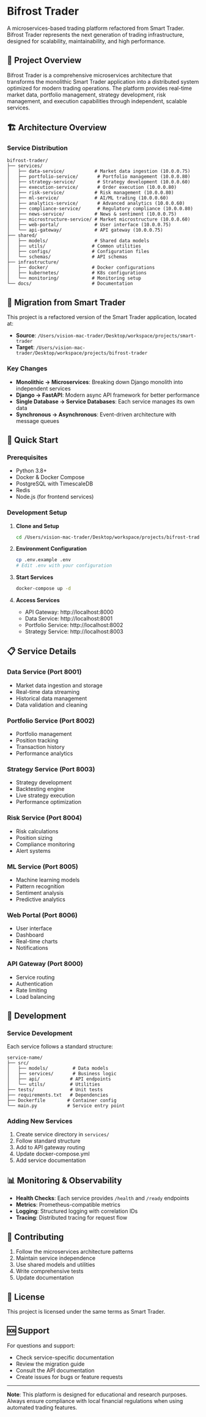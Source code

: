# Bifrost Trader

A microservices-based trading platform refactored from Smart Trader. Bifrost Trader represents the next generation of trading infrastructure, designed for scalability, maintainability, and high performance.

## 🎯 Project Overview

Bifrost Trader is a comprehensive microservices architecture that transforms the monolithic Smart Trader application into a distributed system optimized for modern trading operations. The platform provides real-time market data, portfolio management, strategy development, risk management, and execution capabilities through independent, scalable services.

## 🏗️ Architecture Overview

### **Service Distribution**
```
bifrost-trader/
├── services/
│   ├── data-service/           # Market data ingestion (10.0.0.75)
│   ├── portfolio-service/       # Portfolio management (10.0.0.80)
│   ├── strategy-service/        # Strategy development (10.0.0.60)
│   ├── execution-service/       # Order execution (10.0.0.80)
│   ├── risk-service/           # Risk management (10.0.0.80)
│   ├── ml-service/             # AI/ML trading (10.0.0.60)
│   ├── analytics-service/       # Advanced analytics (10.0.0.60)
│   ├── compliance-service/      # Regulatory compliance (10.0.0.80)
│   ├── news-service/           # News & sentiment (10.0.0.75)
│   ├── microstructure-service/ # Market microstructure (10.0.0.60)
│   ├── web-portal/             # User interface (10.0.0.75)
│   └── api-gateway/            # API gateway (10.0.0.75)
├── shared/
│   ├── models/                 # Shared data models
│   ├── utils/                 # Common utilities
│   ├── configs/               # Configuration files
│   └── schemas/               # API schemas
├── infrastructure/
│   ├── docker/                # Docker configurations
│   ├── kubernetes/            # K8s configurations
│   └── monitoring/            # Monitoring setup
└── docs/                      # Documentation
```

## 🔄 Migration from Smart Trader

This project is a refactored version of the Smart Trader application, located at:
- **Source**: `/Users/vision-mac-trader/Desktop/workspace/projects/smart-trader`
- **Target**: `/Users/vision-mac-trader/Desktop/workspace/projects/bifrost-trader`

### **Key Changes**
- **Monolithic → Microservices**: Breaking down Django monolith into independent services
- **Django → FastAPI**: Modern async API framework for better performance
- **Single Database → Service Databases**: Each service manages its own data
- **Synchronous → Asynchronous**: Event-driven architecture with message queues

## 🚀 Quick Start

### Prerequisites
- Python 3.8+
- Docker & Docker Compose
- PostgreSQL with TimescaleDB
- Redis
- Node.js (for frontend services)

### Development Setup

1. **Clone and Setup**
   ```bash
   cd /Users/vision-mac-trader/Desktop/workspace/projects/bifrost-trader
   ```

2. **Environment Configuration**
   ```bash
   cp .env.example .env
   # Edit .env with your configuration
   ```

3. **Start Services**
   ```bash
   docker-compose up -d
   ```

4. **Access Services**
   - API Gateway: http://localhost:8000
   - Data Service: http://localhost:8001
   - Portfolio Service: http://localhost:8002
   - Strategy Service: http://localhost:8003

## 📋 Service Details

### **Data Service** (Port 8001)
- Market data ingestion and storage
- Real-time data streaming
- Historical data management
- Data validation and cleaning

### **Portfolio Service** (Port 8002)
- Portfolio management
- Position tracking
- Transaction history
- Performance analytics

### **Strategy Service** (Port 8003)
- Strategy development
- Backtesting engine
- Live strategy execution
- Performance optimization

### **Risk Service** (Port 8004)
- Risk calculations
- Position sizing
- Compliance monitoring
- Alert systems

### **ML Service** (Port 8005)
- Machine learning models
- Pattern recognition
- Sentiment analysis
- Predictive analytics

### **Web Portal** (Port 8006)
- User interface
- Dashboard
- Real-time charts
- Notifications

### **API Gateway** (Port 8000)
- Service routing
- Authentication
- Rate limiting
- Load balancing

## 🔧 Development

### **Service Development**
Each service follows a standard structure:
```
service-name/
├── src/
│   ├── models/         # Data models
│   ├── services/       # Business logic
│   ├── api/           # API endpoints
│   └── utils/         # Utilities
├── tests/             # Unit tests
├── requirements.txt   # Dependencies
├── Dockerfile        # Container config
└── main.py           # Service entry point
```

### **Adding New Services**
1. Create service directory in `services/`
2. Follow standard structure
3. Add to API gateway routing
4. Update docker-compose.yml
5. Add service documentation

## 📊 Monitoring & Observability

- **Health Checks**: Each service provides `/health` and `/ready` endpoints
- **Metrics**: Prometheus-compatible metrics
- **Logging**: Structured logging with correlation IDs
- **Tracing**: Distributed tracing for request flow

## 🤝 Contributing

1. Follow the microservices architecture patterns
2. Maintain service independence
3. Use shared models and utilities
4. Write comprehensive tests
5. Update documentation

## 📄 License

This project is licensed under the same terms as Smart Trader.

## 🆘 Support

For questions and support:
- Check service-specific documentation
- Review the migration guide
- Consult the API documentation
- Create issues for bugs or feature requests

---

**Note**: This platform is designed for educational and research purposes. Always ensure compliance with local financial regulations when using automated trading features.
